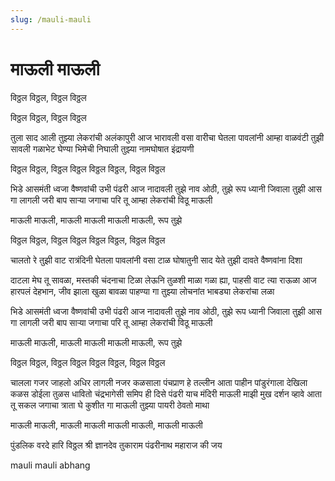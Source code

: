 ```yaml
---
slug: /mauli-mauli
---
```


# माऊली माऊली

विठ्ठल विठ्ठल, विठ्ठल विठ्ठल

विठ्ठल विठ्ठल, विठ्ठल विठ्ठल

तुला साद आली तुझ्या लेकरांची
अलंकापुरी आज भारावली
वसा वारीचा घेतला पावलांनी
आम्हा वाळवंटी तुझी सावली
गळाभेट घेण्या भिमेची निघाली
तुझ्या नामघोषात इंद्रायणी

विठ्ठल विठ्ठल, विठ्ठल विठ्ठल
विठ्ठल विठ्ठल, विठ्ठल विठ्ठल

भिडे आसमंती ध्वजा वैष्णवांची
उभी पंढरी आज नादावली
तुझे नाव ओठी, तुझे रूप ध्यानी
जिवाला तुझी आस गा लागली
जरी बाप साऱ्या जगाचा परि तू
आम्हा लेकरांची विठू माऊली

माऊली माऊली, माऊली माऊली
माऊली माऊली, रूप तुझे

विठ्ठल विठ्ठल, विठ्ठल विठ्ठल
विठ्ठल विठ्ठल, विठ्ठल विठ्ठल

चालतो रे तुझी वाट रात्रंदिनी
घेतला पावलांनी वसा
टाळ घोषातुनी साद येते तुझी
दावते वैष्णवांना दिशा

दाटला मेघ तू सावळा, मस्तकी चंदनाचा टिळा
लेऊनि तुळशी माळा गळा ह्या, पाहसी वाट त्या राऊळा
आज हारपलं देहभान, जीव झाला खुळा बावळा
पाहण्या गा तुझ्या लोचनांत भाबड्या लेकरांचा लळा

भिडे आसमंती ध्वजा वैष्णवांची
उभी पंढरी आज नादावली
तुझे नाव ओठी, तुझे रूप ध्यानी
जिवाला तुझी आस गा लागली
जरी बाप साऱ्या जगाचा परि तू
आम्हा लेकरांची विठू माऊली

माऊली माऊली, माऊली माऊली
माऊली माऊली, रूप तुझे

विठ्ठल विठ्ठल, विठ्ठल विठ्ठल
विठ्ठल विठ्ठल, विठ्ठल विठ्ठल

चालला गजर जाहलो अधिर लागली नजर कळसाला
पंचप्राण हे तल्लीन आता पाहीन पांडुरंगाला
देखिला कळस डोईला तुळस धावितो चंद्रभागेसी
समिप ही दिसे पंढरी याच मंदिरी माऊली माझी
मुख दर्शन व्हावे आता तू सकल जगाचा त्राता
घे कुशीत गा माऊली तुझ्या पायरी ठेवतो माथा

माऊली माऊली, माऊली माऊली
माऊली माऊली, माऊली माऊली

पुंडलिक वरदे हारि विठ्ठल
श्री ज्ञानदेव तुकाराम
पंढरीनाथ महाराज की जय

<span class='index-text'> mauli mauli abhang</span>